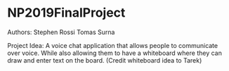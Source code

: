 # NP2019FinalProject

Authors:
Stephen Rossi
Tomas Surna

Project Idea:
A voice chat application that allows people to communicate over voice. While also allowing them to have a whiteboard where they can draw and enter text on the board. (Credit whiteboard idea to Tarek)
